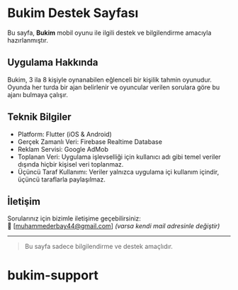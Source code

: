 # Bukim Destek Sayfası

Bu sayfa, **Bukim** mobil oyunu ile ilgili destek ve bilgilendirme amacıyla hazırlanmıştır.

## Uygulama Hakkında

Bukim, 3 ila 8 kişiyle oynanabilen eğlenceli bir kişilik tahmin oyunudur. Oyunda her turda bir ajan belirlenir ve oyuncular verilen sorulara göre bu ajanı bulmaya çalışır.

## Teknik Bilgiler

- Platform: Flutter (iOS & Android)
- Gerçek Zamanlı Veri: Firebase Realtime Database
- Reklam Servisi: Google AdMob
- Toplanan Veri: Uygulama işlevselliği için kullanıcı adı gibi temel veriler dışında hiçbir kişisel veri toplanmaz.
- Üçüncü Taraf Kullanımı: Veriler yalnızca uygulama içi kullanım içindir, üçüncü taraflarla paylaşılmaz.

## İletişim

Sorularınız için bizimle iletişime geçebilirsiniz:  
📧 [muhammederbay44@gmail.com] *(varsa kendi mail adresinle değiştir)*

---

> Bu sayfa sadece bilgilendirme ve destek amaçlıdır.
# bukim-support
